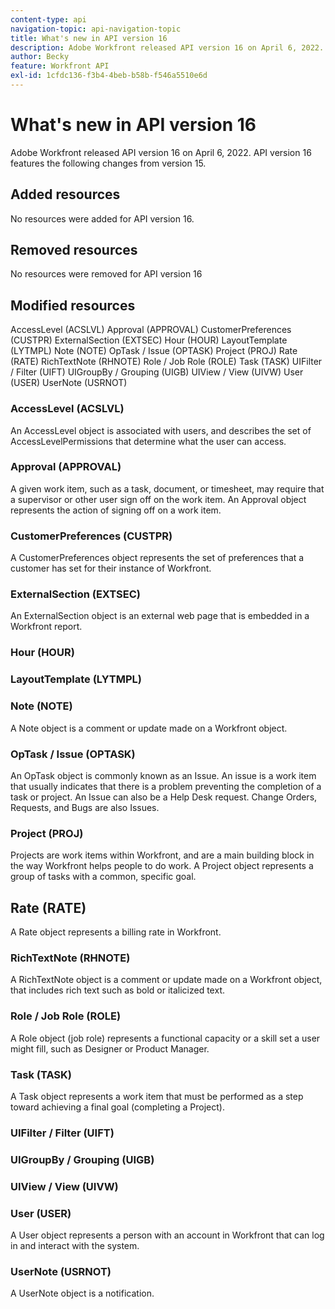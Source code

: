 ```yaml
---
content-type: api
navigation-topic: api-navigation-topic
title: What's new in API version 16
description: Adobe Workfront released API version 16 on April 6, 2022. API version 16 features the following changes from version 15.
author: Becky
feature: Workfront API
exl-id: 1cfdc136-f3b4-4beb-b58b-f546a5510e6d
---
```

# What's new in API version 16

Adobe Workfront released API version 16 on April 6, 2022. API version 16 features the following changes from version 15.

## Added resources

No resources were added for API version 16.

## Removed resources

No resources were removed for API version 16

## Modified resources

AccessLevel (ACSLVL)
Approval (APPROVAL)
CustomerPreferences (CUSTPR)
ExternalSection (EXTSEC)
Hour (HOUR)
LayoutTemplate (LYTMPL)
Note (NOTE)
OpTask / Issue (OPTASK)
Project (PROJ)
Rate (RATE)
RichTextNote (RHNOTE)
Role / Job Role (ROLE)
Task (TASK)
UIFilter / Filter (UIFT)
UIGroupBy / Grouping (UIGB)
UIView / View (UIVW)
User (USER)
UserNote (USRNOT)

### AccessLevel (ACSLVL)

An AccessLevel object is associated with users, and describes the set of AccessLevelPermissions that determine what the user can access.



### Approval (APPROVAL)

A given work item, such as a task, document, or timesheet, may require that a supervisor or other user sign off on the work item. An Approval object represents the action of signing off on a work item.



### CustomerPreferences (CUSTPR)

A CustomerPreferences object represents the set of preferences that a customer has set for their instance of Workfront.



### ExternalSection (EXTSEC)

An ExternalSection object is an external web page that is embedded in a Workfront report.



### Hour (HOUR)




### LayoutTemplate (LYTMPL)




### Note (NOTE)

A Note object is a comment or update made on a Workfront object.



### OpTask / Issue (OPTASK)

An OpTask object is commonly known as an Issue. An issue is a work item that usually indicates that there is a problem preventing the completion of a task or project. An Issue can also be a Help Desk request. Change Orders, Requests, and Bugs are also Issues.



### Project (PROJ)

Projects are work items within Workfront, and are a main building block in the way Workfront helps people to do work. A Project object represents a group of tasks with a common, specific goal.



## Rate (RATE)

A Rate object represents a billing rate in Workfront.



### RichTextNote (RHNOTE)

A RichTextNote object is a comment or update made on a Workfront object, that includes rich text such as bold or italicized text.



### Role / Job Role (ROLE)

A Role object (job role) represents a functional capacity or a skill set a user might fill, such as Designer or Product Manager.



### Task (TASK)

A Task object represents a work item that must be performed as a step toward achieving a final goal (completing a Project).



### UIFilter / Filter (UIFT)





### UIGroupBy / Grouping (UIGB)





### UIView / View (UIVW)





### User (USER)

A User object represents a person with an account in Workfront that can log in and interact with the system.



### UserNote (USRNOT)

A UserNote object is a notification.




